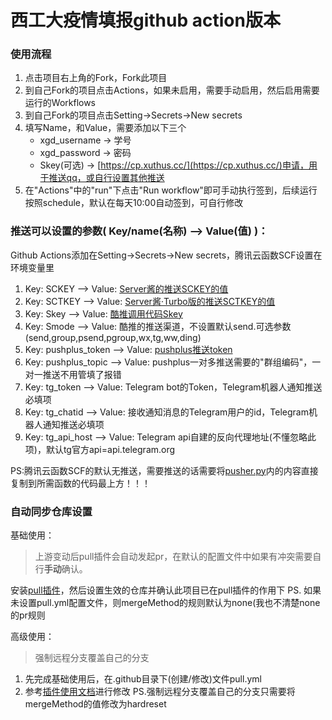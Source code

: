 # 西工大疫情填报github action版本

### 使用流程

1. 点击项目右上角的Fork，Fork此项目
2. 到自己Fork的项目点击Actions，如果未启用，需要手动启用，然后启用需要运行的Workflows
3. 到自己Fork的项目点击Setting→Secrets→New secrets
4. 填写Name，和Value，需要添加以下三个
    - xgd_username -> 学号
    - xgd_password -> 密码
    - Skey(可选) -> [https://cp.xuthus.cc/](https://cp.xuthus.cc/)申请，用于推送qq，或自行设置其他推送
5. 在"Actions"中的"run"下点击"Run workflow"即可手动执行签到，后续运行按照schedule，默认在每天10:00自动签到，可自行修改

### 推送可以设置的参数( Key/name(名称) --> Value(值) )：

Github Actions添加在Setting→Secrets→New secrets，腾讯云函数SCF设置在环境变量里

1. Key: SCKEY --> Value: [Server酱的推送SCKEY的值](http://sc.ftqq.com/)
2. Key: SCTKEY --> Value: [Server酱·Turbo版的推送SCTKEY的值](http://sct.ftqq.com/)
3. Key: Skey --> Value: [酷推调用代码Skey](https://cp.xuthus.cc/)
4. Key: Smode --> Value: 酷推的推送渠道，不设置默认send.可选参数(send,group,psend,pgroup,wx,tg,ww,ding)
5. Key: pushplus_token --> Value: [pushplus推送token](http://www.pushplus.plus/)
6. Key: pushplus_topic --> Value: pushplus一对多推送需要的"群组编码"，一对一推送不用管填了报错
7. Key: tg_token --> Value: Telegram bot的Token，Telegram机器人通知推送必填项
8. Key: tg_chatid --> Value: 接收通知消息的Telegram用户的id，Telegram机器人通知推送必填项
9. Key: tg_api_host --> Value: Telegram api自建的反向代理地址(不懂忽略此项)，默认tg官方api=api.telegram.org

PS:腾讯云函数SCF的默认无推送，需要推送的话需要将[pusher.py](https://github.com/mengshouer/CheckinBox/blob/master/pusher.py)内的内容直接复制到所需函数的代码最上方！！！

### 自动同步仓库设置
基础使用：
> 上游变动后pull插件会自动发起pr，在默认的配置文件中如果有冲突需要自行**手动**确认。

安装[pull插件](https://github.com/apps/pull)，然后设置生效的仓库并确认此项目已在pull插件的作用下
PS. 如果未设置pull.yml配置文件，则mergeMethod的规则默认为none(我也不清楚none的pr规则

高级使用：
> 强制远程分支覆盖自己的分支

1. 先完成基础使用后，在.github目录下(创建/修改)文件pull.yml
2. 参考[插件使用文档](https://github.com/wei/pull#advanced-setup-with-config)进行修改
PS.强制远程分支覆盖自己的分支只需要将mergeMethod的值修改为hardreset


